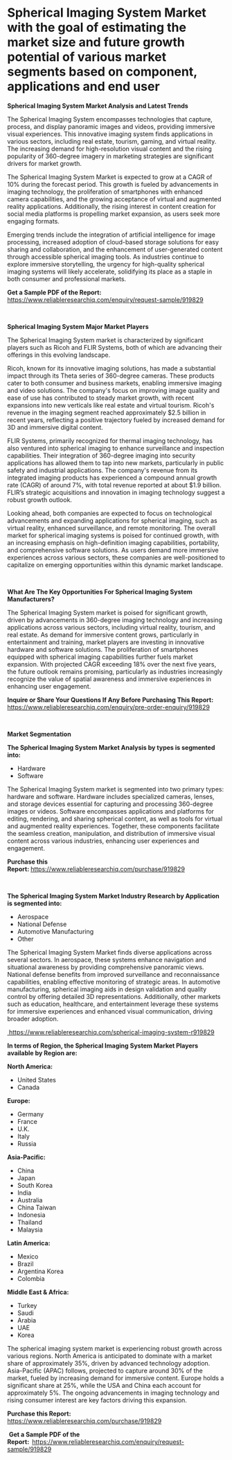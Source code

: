 <p><h1>Spherical Imaging System Market with the goal of estimating the market size and future growth potential of various market segments based on component, applications and end user</h1></p><p><strong>Spherical Imaging System Market Analysis and Latest Trends</strong></p>
<p><p>The Spherical Imaging System encompasses technologies that capture, process, and display panoramic images and videos, providing immersive visual experiences. This innovative imaging system finds applications in various sectors, including real estate, tourism, gaming, and virtual reality. The increasing demand for high-resolution visual content and the rising popularity of 360-degree imagery in marketing strategies are significant drivers for market growth.</p><p>The Spherical Imaging System Market is expected to grow at a CAGR of 10% during the forecast period. This growth is fueled by advancements in imaging technology, the proliferation of smartphones with enhanced camera capabilities, and the growing acceptance of virtual and augmented reality applications. Additionally, the rising interest in content creation for social media platforms is propelling market expansion, as users seek more engaging formats.</p><p>Emerging trends include the integration of artificial intelligence for image processing, increased adoption of cloud-based storage solutions for easy sharing and collaboration, and the enhancement of user-generated content through accessible spherical imaging tools. As industries continue to explore immersive storytelling, the urgency for high-quality spherical imaging systems will likely accelerate, solidifying its place as a staple in both consumer and professional markets.</p></p>
<p><strong>Get a Sample PDF of the Report:&nbsp;</strong> <a href="https://www.reliableresearchiq.com/enquiry/request-sample/919829?utm_campaign=2288&utm_medium=2&utm_source=Github&utm_content=ia&utm_term=18042025&utm_id=spherical-imaging-system">https://www.reliableresearchiq.com/enquiry/request-sample/919829</a></p>
<p>&nbsp;</p>
<p><strong>Spherical Imaging System Major Market Players</strong></p>
<p><p>The Spherical Imaging System market is characterized by significant players such as Ricoh and FLIR Systems, both of which are advancing their offerings in this evolving landscape.</p><p>Ricoh, known for its innovative imaging solutions, has made a substantial impact through its Theta series of 360-degree cameras. These products cater to both consumer and business markets, enabling immersive imaging and video solutions. The company's focus on improving image quality and ease of use has contributed to steady market growth, with recent expansions into new verticals like real estate and virtual tourism. Ricoh's revenue in the imaging segment reached approximately $2.5 billion in recent years, reflecting a positive trajectory fueled by increased demand for 3D and immersive digital content.</p><p>FLIR Systems, primarily recognized for thermal imaging technology, has also ventured into spherical imaging to enhance surveillance and inspection capabilities. Their integration of 360-degree imaging into security applications has allowed them to tap into new markets, particularly in public safety and industrial applications. The company's revenue from its integrated imaging products has experienced a compound annual growth rate (CAGR) of around 7%, with total revenue reported at about $1.9 billion. FLIR’s strategic acquisitions and innovation in imaging technology suggest a robust growth outlook.</p><p>Looking ahead, both companies are expected to focus on technological advancements and expanding applications for spherical imaging, such as virtual reality, enhanced surveillance, and remote monitoring. The overall market for spherical imaging systems is poised for continued growth, with an increasing emphasis on high-definition imaging capabilities, portability, and comprehensive software solutions. As users demand more immersive experiences across various sectors, these companies are well-positioned to capitalize on emerging opportunities within this dynamic market landscape.</p></p>
<p>&nbsp;</p>
<p><strong>What Are The Key Opportunities For Spherical Imaging System Manufacturers?</strong></p>
<p><p>The Spherical Imaging System market is poised for significant growth, driven by advancements in 360-degree imaging technology and increasing applications across various sectors, including virtual reality, tourism, and real estate. As demand for immersive content grows, particularly in entertainment and training, market players are investing in innovative hardware and software solutions. The proliferation of smartphones equipped with spherical imaging capabilities further fuels market expansion. With projected CAGR exceeding 18% over the next five years, the future outlook remains promising, particularly as industries increasingly recognize the value of spatial awareness and immersive experiences in enhancing user engagement.</p></p>
<p><strong>Inquire or Share Your Questions If Any Before Purchasing This Report:</strong> <a href="https://www.reliableresearchiq.com/enquiry/pre-order-enquiry/919829?utm_campaign=2288&utm_medium=2&utm_source=Github&utm_content=ia&utm_term=18042025&utm_id=spherical-imaging-system">https://www.reliableresearchiq.com/enquiry/pre-order-enquiry/919829</a></p>
<p>&nbsp;</p>
<p><strong>Market Segmentation</strong></p>
<p><strong>The Spherical Imaging System Market Analysis by types is segmented into:</strong></p>
<p><ul><li>Hardware</li><li>Software</li></ul></p>
<p><p>The Spherical Imaging System market is segmented into two primary types: hardware and software. Hardware includes specialized cameras, lenses, and storage devices essential for capturing and processing 360-degree images or videos. Software encompasses applications and platforms for editing, rendering, and sharing spherical content, as well as tools for virtual and augmented reality experiences. Together, these components facilitate the seamless creation, manipulation, and distribution of immersive visual content across various industries, enhancing user experiences and engagement.</p></p>
<p><strong>Purchase this Report:&nbsp;</strong><a href="https://www.reliableresearchiq.com/purchase/919829?utm_campaign=2288&utm_medium=2&utm_source=Github&utm_content=ia&utm_term=18042025&utm_id=spherical-imaging-system">https://www.reliableresearchiq.com/purchase/919829</a></p>
<p>&nbsp;</p>
<p><strong>The Spherical Imaging System Market Industry Research by Application is segmented into:</strong></p>
<p><ul><li>Aerospace</li><li>National Defense</li><li>Automotive Manufacturing</li><li>Other</li></ul></p>
<p><p>The Spherical Imaging System Market finds diverse applications across several sectors. In aerospace, these systems enhance navigation and situational awareness by providing comprehensive panoramic views. National defense benefits from improved surveillance and reconnaissance capabilities, enabling effective monitoring of strategic areas. In automotive manufacturing, spherical imaging aids in design validation and quality control by offering detailed 3D representations. Additionally, other markets such as education, healthcare, and entertainment leverage these systems for immersive experiences and enhanced visual communication, driving broader adoption.</p></p>
<p><a href="https://www.reliableresearchiq.com/spherical-imaging-system-r919829?utm_campaign=2288&utm_medium=2&utm_source=Github&utm_content=ia&utm_term=18042025&utm_id=spherical-imaging-system">&nbsp;https://www.reliableresearchiq.com/spherical-imaging-system-r919829</a></p>
<p><strong>In terms of Region, the Spherical Imaging System Market Players available by Region are:</strong></p>
<p>
    <p> <strong> North America: </strong>
        <ul>
            <li>United States</li>
            <li>Canada</li>
        </ul>
        </p> 
    <p> <strong> Europe: </strong>
        <ul>
            <li>Germany</li>
            <li>France</li>
            <li>U.K.</li>
            <li>Italy</li>
            <li>Russia</li>
        </ul>
        </p> 
    <p> <strong> Asia-Pacific: </strong>
        <ul>
            <li>China</li>
            <li>Japan</li>
            <li>South Korea</li>
            <li>India</li>
            <li>Australia</li>
            <li>China Taiwan</li>
            <li>Indonesia</li>
            <li>Thailand</li>
            <li>Malaysia</li>
        </ul>
        </p> 
    <p> <strong> Latin America: </strong>
        <ul>
            <li>Mexico</li>
            <li>Brazil</li>
            <li>Argentina Korea</li>
            <li>Colombia</li>
        </ul>
        </p> 
    <p> <strong> Middle East & Africa: </strong>
        <ul>
            <li>Turkey</li>
            <li>Saudi</li>
            <li>Arabia</li>
            <li>UAE</li>
            <li>Korea</li>
        </ul>
    </p>
    </p>
<p><p>The spherical imaging system market is experiencing robust growth across various regions. North America is anticipated to dominate with a market share of approximately 35%, driven by advanced technology adoption. Asia-Pacific (APAC) follows, projected to capture around 30% of the market, fueled by increasing demand for immersive content. Europe holds a significant share at 25%, while the USA and China each account for approximately 5%. The ongoing advancements in imaging technology and rising consumer interest are key factors driving this expansion.</p></p>
<p><strong>Purchase this Report: </strong><a href="https://www.reliableresearchiq.com/purchase/919829?utm_campaign=2288&utm_medium=2&utm_source=Github&utm_content=ia&utm_term=18042025&utm_id=spherical-imaging-system">https://www.reliableresearchiq.com/purchase/919829</a></p>
<p>&nbsp;<strong>Get a Sample PDF of the Report:&nbsp;&nbsp;</strong><a href="https://www.reliableresearchiq.com/enquiry/request-sample/919829?utm_campaign=2288&utm_medium=2&utm_source=Github&utm_content=ia&utm_term=18042025&utm_id=spherical-imaging-system">https://www.reliableresearchiq.com/enquiry/request-sample/919829</a></p>
<p><strong></strong></p>
<p><p></p><p></p><p></p></p>